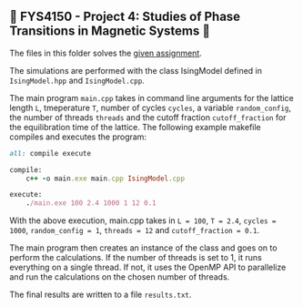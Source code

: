 ## 🎲 FYS4150 - Project 4: Studies of Phase Transitions in Magnetic Systems 🧲

The files in this folder solves the [given assignment](http://compphysics.github.io/ComputationalPhysics/doc/Projects/2020/Project4/pdf/Project4.pdf).

The simulations are performed with the class IsingModel defined in `IsingModel.hpp` and `IsingModel.cpp`.

The main program `main.cpp` takes in command line arguments for the lattice length `L`, tmeperature `T`, number of cycles `cycles`, a variable `random_config`, the number of threads `threads` and the cutoff fraction `cutoff_fraction` for the equilibration time of the lattice. The following example makefile compiles and executes the program:
``` Ruby
all: compile execute

compile:
	c++ -o main.exe main.cpp IsingModel.cpp

execute:
	./main.exe 100 2.4 1000 1 12 0.1
```
With the above execution, main.cpp takes in `L = 100`, `T = 2.4`, `cycles = 1000`, `random_config = 1`, `threads = 12` and `cutoff_fraction = 0.1`.

The main program then creates an instance of the class and goes on to perform the calculations. If the number of threads is set to 1, it runs everything on a single thread. If not, it uses the OpenMP API to parallelize and run the calculations on the chosen number of threads.

The final results are written to a file `results.txt`.
